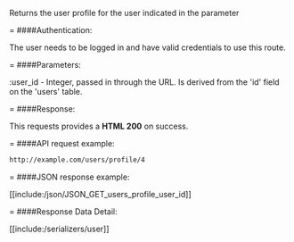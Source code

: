 <!-- --- title: GET /users/profile/:user_id -->

Returns the user profile for the user indicated in the parameter

=
####Authentication:

The user needs to be logged in and have valid credentials to use this route.

=
####Parameters:

:user_id - Integer, passed in through the URL. Is derived from the 'id' field on the 'users' table.


=
####Response:

This requests provides a <strong>HTML 200</strong> on success.

=
####API request example:
```html
http://example.com/users/profile/4
```

=
####JSON response example:

[[include:/json/JSON_GET_users_profile_user_id]]

=
####Response Data Detail:

[[include:/serializers/user]]